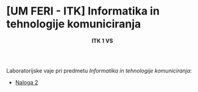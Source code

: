 # [UM FERI - ITK] Informatika in tehnologije komuniciranja


<p align="center">
  <b>ITK 1 VS <br/></b>
</p>
<br/><br/>

Laboratorijske vaje pri predmetu *Informatika in tehnologije komuniciranja*:
- [Naloga 2](<Naloga 2.md>)
